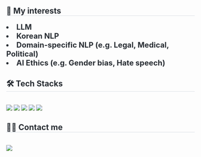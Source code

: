 <div style="text-align: left;"> 
    <h2 style="border-bottom: 1px solid #d8dee4; color: #282d33;"> 💫 My interests </h2>  
    <div style="font-weight: 700; font-size: 20px; text-align: left; color: #282d33;"> <li> LLM</li><li> Korean NLP</li><li> Domain-specific NLP (e.g. Legal, Medical, Political)</li><li> AI Ethics (e.g. Gender bias, Hate speech)  </div> 
    </div>
    <div style="text-align: left;">
    <h2 style="border-bottom: 1px solid #d8dee4; color: #282d33;"> 🛠️ Tech Stacks </h2> <br> 
    <div style="margin: ; text-align: left;" "text-align: left;"> <img src="https://img.shields.io/badge/Github-181717?style=flat-square&logo=Github&logoColor=white">
          <img src="https://img.shields.io/badge/Linux-FCC624?style=flat-square&logo=Linux&logoColor=white">
          <img src="https://img.shields.io/badge/Python-3776AB?style=flat-square&logo=Python&logoColor=white">
          <img src="https://img.shields.io/badge/PyTorch-EE4C2C?style=flat-square&logo=PyTorch&logoColor=white">
          <img src="https://img.shields.io/badge/Slack-4A154B?style=flat-square&logo=Slack&logoColor=white">
          <br/></div>
    </div>
    <div style="text-align: left;">
    <h2 style="border-bottom: 1px solid #d8dee4; color: #282d33;"> 🧑‍💻 Contact me </h2> <br> 
    <div style="text-align: left;"> <a href=mailto:choeunbi9922@gmail.com> <img src="https://img.shields.io/badge/Gmail-EA4335?style=flat-square&logo=Gmail&logoColor=white&link=mailto:choeunbi9922@gmail.com"> </a>
          </div>  <br> 
    <div style="text-align: left;">  </div> 
    </div>
    
